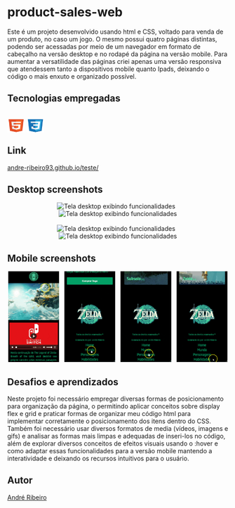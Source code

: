 # product-sales-web

Este é um projeto desenvolvido usando html e CSS, voltado para venda de um produto, no caso um jogo. O mesmo possui quatro páginas distintas, podendo ser acessadas por meio de um navegador em formato de cabeçalho na versão desktop e no rodapé da página na versão mobile. Para aumentar a versatilidade das páginas criei apenas uma versão responsiva que atendessem tanto a dispositivos mobile quanto Ipads, deixando o código o mais enxuto e organizado possível.

## Tecnologias empregadas

<div style="display: inline_block"><br>
  <img align="center" alt="HTML" height="30" width="40" src="https://raw.githubusercontent.com/devicons/devicon/master/icons/html5/html5-original.svg">
  <img align="center" alt="CSS" height="30" width="40" src="https://raw.githubusercontent.com/devicons/devicon/master/icons/css3/css3-original.svg">
</div>

## Link
 [andre-ribeiro93.github.io/teste/](andre-ribeiro93.github.io/teste/)

## Desktop screenshots

<div align="center">
  <img width="49%" src="/medias_readme/desktop/TOTKproject-home.gif" alt="Tela desktop exibindo funcionalidades">
  &nbsp;
  <img width="49%" src="/medias_readme/desktop/TOTKproject-mundo.gif" alt="Tela desktop exibindo funcionalidades">
</div>
<br>
<div align="center">
  <img width="49%" src="/medias_readme/desktop/TOTKproject-per.gif" alt="Tela desktop exibindo funcionalidades">
  &nbsp;
  <img width="49%" src="/medias_readme/desktop/TOTKproject-hab.gif" alt="Tela desktop exibindo funcionalidades">
</div>

## Mobile screenshots

<div align="center">
  <img width="23%" src="/medias_readme/mob/mobile-TOTKproject-home.gif" alt="Tela mobile exibindo funcionalidades">
  &nbsp;
  <img width="23%" src="/medias_readme/mob/mobile-TOTKproject-mundo.gif" alt="Tela mobile exibindo funcionalidades">
  &nbsp;
  <img width="23%" src="/medias_readme/mob/mobile-TOTKproject-per.gif" alt="Tela mobile exibindo funcionalidades">
  &nbsp;
  <img width="23%" src="/medias_readme/mob/mobile-TOTKproject-hab.gif" alt="Tela mobile exibindo funcionalidades">
</div>

## Desafios e aprendizados

Neste projeto foi necessário empregar diversas formas de posicionamento para organização da página, o permitindo aplicar conceitos sobre display flex e grid e praticar formas de organizar meu código html para implementar corretamente o posicionamento dos itens dentro do CSS. Também foi necessário usar diversos formatos de media (vídeos, imagens e gifs) e analisar as formas mais limpas e adequadas de inseri-los no código, além de explorar diversos conceitos de efeitos visuais usando o :hover e como adaptar essas funcionalidades para a versão mobile mantendo a interatividade e deixando os recursos intuitivos para o usuário.

## Autor

[André Ribeiro](https://www.linkedin.com/in/andr%C3%A9-ribeiro-a22139237)
